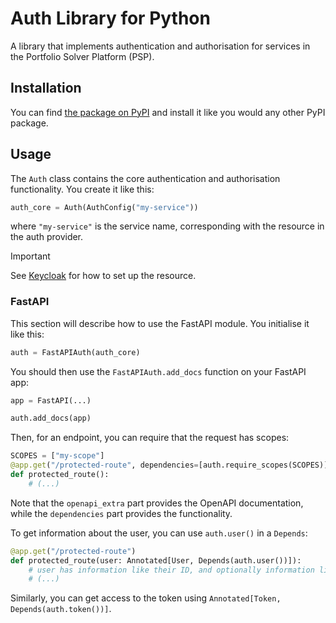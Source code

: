 # Auth Library for Python

A library that implements authentication and authorisation for services in the Portfolio Solver Platform (PSP).

## Installation

You can find [the package on PyPI](https://pypi.org/project/psp-auth/) and install it like you would any other PyPI package.

## Usage

The `Auth` class contains the core authentication and authorisation functionality. You create it like this:
```python
auth_core = Auth(AuthConfig("my-service"))
```
where `"my-service"` is the service name, corresponding with the resource in the auth provider.

> [!IMPORTANT]
> See [Keycloak](https://github.com/Portfolio-Solver-Platform/keycloak) for how to set up the resource.

### FastAPI

This section will describe how to use the FastAPI module. You initialise it like this:
```python
auth = FastAPIAuth(auth_core)
```

You should then use the `FastAPIAuth.add_docs` function on your FastAPI app:
```python
app = FastAPI(...)

auth.add_docs(app)
```

Then, for an endpoint, you can require that the request has scopes:
```python
SCOPES = ["my-scope"]
@app.get("/protected-route", dependencies=[auth.require_scopes(SCOPES)], openapi_extra=auth.scope_docs(SCOPES))
def protected_route():
    # (...)
```
Note that the `openapi_extra` part provides the OpenAPI documentation, while the `dependencies` part provides the functionality.

To get information about the user, you can use `auth.user()` in a `Depends`:
```python
@app.get("/protected-route")
def protected_route(user: Annotated[User, Depends(auth.user())]):
    # user has information like their ID, and optionally information like their name
    # (...)
```

Similarly, you can get access to the token using `Annotated[Token, Depends(auth.token())]`.
